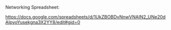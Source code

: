 Networking Spreadsheet:

https://docs.google.com/spreadsheets/d/1UkZBOBDvNnwVNAIN2_UNe20dAIpyoYusekgna3X2YY8/edit#gid=0

<!--
**tompasini/tompasini** is a ✨ _special_ ✨ repository because its `README.md` (this file) appears on your GitHub profile.

Here are some ideas to get you started:

- 🔭 I’m currently working on ...
- 🌱 I’m currently learning ...
- 👯 I’m looking to collaborate on ...
- 🤔 I’m looking for help with ...
- 💬 Ask me about ...
- 📫 How to reach me: ...
- 😄 Pronouns: ...
- ⚡ Fun fact: ...
-->
